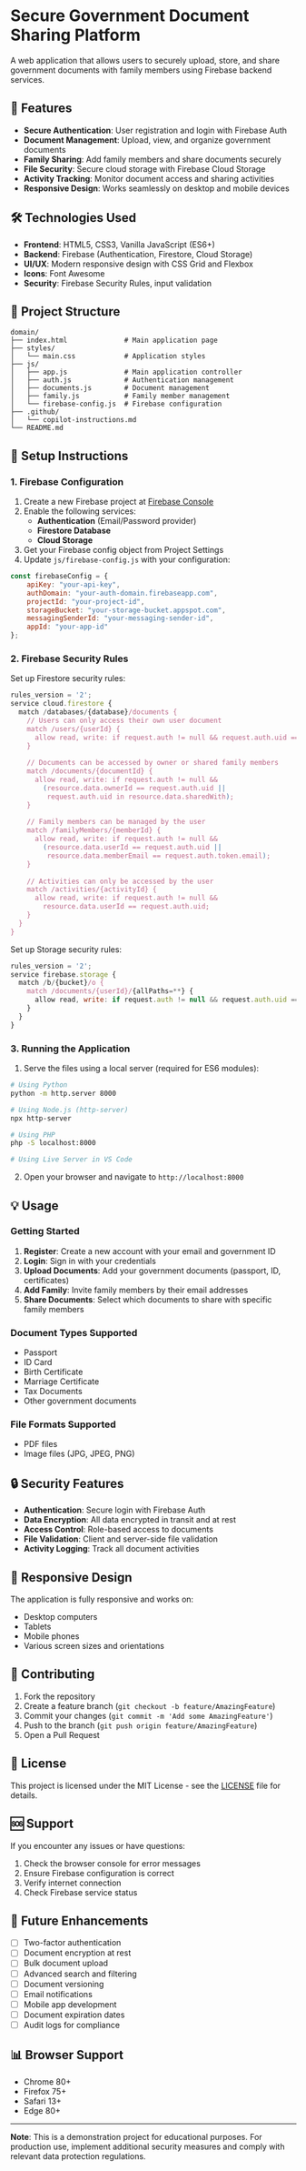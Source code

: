 # Secure Government Document Sharing Platform

A web application that allows users to securely upload, store, and share government documents with family members using Firebase backend services.

## 🚀 Features

- **Secure Authentication**: User registration and login with Firebase Auth
- **Document Management**: Upload, view, and organize government documents
- **Family Sharing**: Add family members and share documents securely
- **File Security**: Secure cloud storage with Firebase Cloud Storage
- **Activity Tracking**: Monitor document access and sharing activities
- **Responsive Design**: Works seamlessly on desktop and mobile devices

## 🛠️ Technologies Used

- **Frontend**: HTML5, CSS3, Vanilla JavaScript (ES6+)
- **Backend**: Firebase (Authentication, Firestore, Cloud Storage)
- **UI/UX**: Modern responsive design with CSS Grid and Flexbox
- **Icons**: Font Awesome
- **Security**: Firebase Security Rules, input validation

## 📁 Project Structure

```
domain/
├── index.html              # Main application page
├── styles/
│   └── main.css            # Application styles
├── js/
│   ├── app.js              # Main application controller
│   ├── auth.js             # Authentication management
│   ├── documents.js        # Document management
│   ├── family.js           # Family member management
│   └── firebase-config.js  # Firebase configuration
├── .github/
│   └── copilot-instructions.md
└── README.md
```

## 🔧 Setup Instructions

### 1. Firebase Configuration

1. Create a new Firebase project at [Firebase Console](https://console.firebase.google.com/)
2. Enable the following services:
   - **Authentication** (Email/Password provider)
   - **Firestore Database**
   - **Cloud Storage**
3. Get your Firebase config object from Project Settings
4. Update `js/firebase-config.js` with your configuration:

```javascript
const firebaseConfig = {
    apiKey: "your-api-key",
    authDomain: "your-auth-domain.firebaseapp.com",
    projectId: "your-project-id",
    storageBucket: "your-storage-bucket.appspot.com",
    messagingSenderId: "your-messaging-sender-id",
    appId: "your-app-id"
};
```

### 2. Firebase Security Rules

Set up Firestore security rules:

```javascript
rules_version = '2';
service cloud.firestore {
  match /databases/{database}/documents {
    // Users can only access their own user document
    match /users/{userId} {
      allow read, write: if request.auth != null && request.auth.uid == userId;
    }
    
    // Documents can be accessed by owner or shared family members
    match /documents/{documentId} {
      allow read, write: if request.auth != null && 
        (resource.data.ownerId == request.auth.uid || 
         request.auth.uid in resource.data.sharedWith);
    }
    
    // Family members can be managed by the user
    match /familyMembers/{memberId} {
      allow read, write: if request.auth != null && 
        (resource.data.userId == request.auth.uid || 
         resource.data.memberEmail == request.auth.token.email);
    }
    
    // Activities can only be accessed by the user
    match /activities/{activityId} {
      allow read, write: if request.auth != null && 
        resource.data.userId == request.auth.uid;
    }
  }
}
```

Set up Storage security rules:

```javascript
rules_version = '2';
service firebase.storage {
  match /b/{bucket}/o {
    match /documents/{userId}/{allPaths=**} {
      allow read, write: if request.auth != null && request.auth.uid == userId;
    }
  }
}
```

### 3. Running the Application

1. Serve the files using a local server (required for ES6 modules):

```bash
# Using Python
python -m http.server 8000

# Using Node.js (http-server)
npx http-server

# Using PHP
php -S localhost:8000

# Using Live Server in VS Code
```

2. Open your browser and navigate to `http://localhost:8000`

## 💡 Usage

### Getting Started

1. **Register**: Create a new account with your email and government ID
2. **Login**: Sign in with your credentials
3. **Upload Documents**: Add your government documents (passport, ID, certificates)
4. **Add Family**: Invite family members by their email addresses
5. **Share Documents**: Select which documents to share with specific family members

### Document Types Supported

- Passport
- ID Card
- Birth Certificate
- Marriage Certificate
- Tax Documents
- Other government documents

### File Formats Supported

- PDF files
- Image files (JPG, JPEG, PNG)

## 🔒 Security Features

- **Authentication**: Secure login with Firebase Auth
- **Data Encryption**: All data encrypted in transit and at rest
- **Access Control**: Role-based access to documents
- **File Validation**: Client and server-side file validation
- **Activity Logging**: Track all document activities

## 📱 Responsive Design

The application is fully responsive and works on:
- Desktop computers
- Tablets
- Mobile phones
- Various screen sizes and orientations

## 🤝 Contributing

1. Fork the repository
2. Create a feature branch (`git checkout -b feature/AmazingFeature`)
3. Commit your changes (`git commit -m 'Add some AmazingFeature'`)
4. Push to the branch (`git push origin feature/AmazingFeature`)
5. Open a Pull Request

## 📝 License

This project is licensed under the MIT License - see the [LICENSE](LICENSE) file for details.

## 🆘 Support

If you encounter any issues or have questions:

1. Check the browser console for error messages
2. Ensure Firebase configuration is correct
3. Verify internet connection
4. Check Firebase service status

## 🚧 Future Enhancements

- [ ] Two-factor authentication
- [ ] Document encryption at rest
- [ ] Bulk document upload
- [ ] Advanced search and filtering
- [ ] Document versioning
- [ ] Email notifications
- [ ] Mobile app development
- [ ] Document expiration dates
- [ ] Audit logs for compliance

## 📊 Browser Support

- Chrome 80+
- Firefox 75+
- Safari 13+
- Edge 80+

---

**Note**: This is a demonstration project for educational purposes. For production use, implement additional security measures and comply with relevant data protection regulations.
